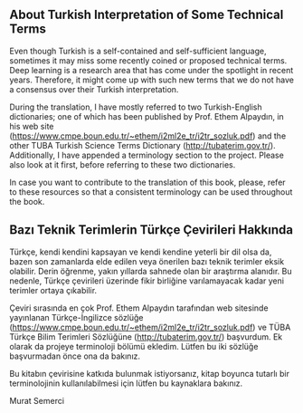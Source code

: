 ## About Turkish Interpretation of Some Technical Terms

Even though Turkish is a self-contained and self-sufficient language, sometimes it may miss some recently coined or proposed technical terms. Deep learning is a research area that has come under the spotlight in recent years. Therefore, it might come up with such new terms that we do not have a consensus over their Turkish interpretation.

During the translation, I have mostly referred to two Turkish-English dictionaries; one of which has been published by Prof. Ethem Alpaydın, in his web site (https://www.cmpe.boun.edu.tr/~ethem/i2ml2e_tr/i2tr_sozluk.pdf) and the other TUBA Turkish Science Terms Dictionary (http://tubaterim.gov.tr/). Additionally, I have appended a terminology section to the project. Please also look at it first, before referring to these two dictionaries.

In case you want to contribute to the translation of this book, please, refer to these resources so that a consistent terminology can be used throughout the book.


## Bazı Teknik Terimlerin Türkçe Çevirileri Hakkında

Türkçe, kendi kendini kapsayan ve kendi kendine yeterli bir dil olsa da, bazen son zamanlarda elde edilen veya önerilen bazı teknik terimler eksik olabilir. Derin öğrenme, yakın yıllarda sahnede olan bir araştırma alanıdır. Bu nedenle, Türkçe çevirileri üzerinde fikir birliğine varılamayacak kadar yeni terimler ortaya çıkabilir.

Çeviri sırasında en çok Prof. Ethem Alpaydın tarafından web sitesinde yayınlanan Türkçe-İngilizce sözlüğe (https://www.cmpe.boun.edu.tr/~ethem/i2ml2e_tr/i2tr_sozluk.pdf) ve TÜBA Türkçe Bilim Terimleri Sözlüğüne (http://tubaterim.gov.tr/) başvurdum. Ek olarak da projeye terminoloji bölümü ekledim. Lütfen bu iki sözlüğe başvurmadan önce ona da bakınız.

Bu kitabın çevirisine katkıda bulunmak istiyorsanız, kitap boyunca tutarlı bir terminolojinin kullanılabilmesi için lütfen bu kaynaklara bakınız.

Murat Semerci
